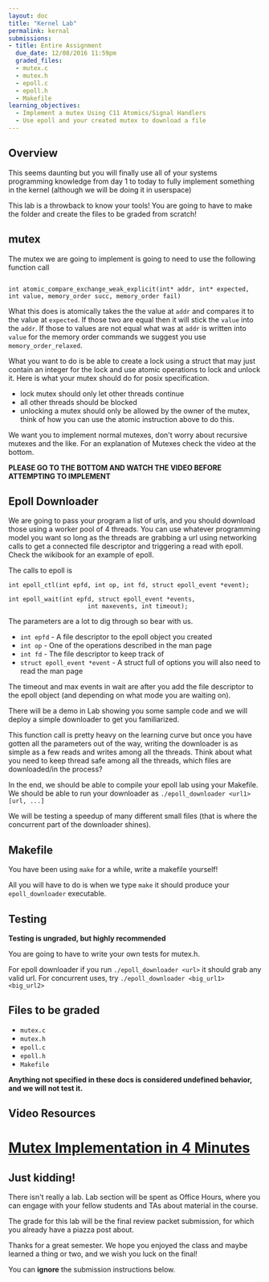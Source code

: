 ```yaml
---
layout: doc
title: "Kernel Lab"
permalink: kernal
submissions:
- title: Entire Assignment
  due_date: 12/08/2016 11:59pm
  graded_files:
  - mutex.c
  - mutex.h
  - epoll.c
  - epoll.h
  - Makefile
learning_objectives:
  - Implement a mutex Using C11 Atomics/Signal Handlers
  - Use epoll and your created mutex to download a file
---
```


## Overview

This seems daunting but you will finally use all of your systems programming knowledge from day 1 to today to fully implement something in the kernel (although we will be doing it in userspace)

This lab is a throwback to know your tools! You are going to have to make the folder and create the files to be graded from scratch!

## mutex

The mutex we are going to implement is going to need to use the following function call

```

int atomic_compare_exchange_weak_explicit(int* addr, int* expected, int value, memory_order succ, memory_order fail)

```

What this does is atomically takes the the value at `addr` and compares it to the value at `expected`. If those two are equal then it will stick the `value` into the `addr`. If those to values are not equal what was at `addr` is written into `value` for the memory order commands we suggest you use `memory_order_relaxed`.

What you want to do is be able to create a lock using a struct that may just contain an integer for the lock and use atomic operations to lock and unlock it. Here is what your mutex should do for posix specification.

- lock mutex should only let other threads continue
- all other threads should be blocked
- unlocking a mutex should only be allowed by the owner of the mutex, think of how you can use the atomic instruction above to do this.

We want you to implement normal mutexes, don't worry about recursive mutexes and the like. For an explanation of Mutexes check the video at the bottom.

**PLEASE GO TO THE BOTTOM AND WATCH THE VIDEO BEFORE ATTEMPTING TO IMPLEMENT**

## Epoll Downloader

We are going to pass your program a list of urls, and you should download those using a worker pool of 4 threads. You can use whatever programming model you want so long as the threads are grabbing a url using networking calls to get a connected file descriptor and triggering a read with epoll. Check the wikibook for an example of epoll.

The calls to epoll is

```
int epoll_ctl(int epfd, int op, int fd, struct epoll_event *event);

int epoll_wait(int epfd, struct epoll_event *events,
                      int maxevents, int timeout);

```

The parameters are a lot to dig through so bear with us.

* `int epfd` - A file descriptor to the epoll object you created
* `int op` - One of the operations described in the man page
* `int fd` - The file descriptor to keep track of
* `struct epoll_event *event` - A struct full of options you will also need to read the man page

The timeout and max events in wait are after you add the file descriptor to the epoll object (and depending on what mode you are waiting on).

There will be a demo in Lab showing you some sample code and we will deploy a simple downloader to get you familiarized.

This function call is pretty heavy on the learning curve but once you have gotten all the parameters out of the way, writing the downloader is as simple as a few reads and writes among all the threads. Think about what you need to keep thread safe among all the threads, which files are downloaded/in the process?

In the end, we should be able to compile your epoll lab using your Makefile. We should be able to run your downloader as `./epoll_downloader <url1> [url, ...]`

We will be testing a speedup of many different small files (that is where the concurrent part of the downloader shines).

## Makefile

You have been using `make` for a while, write a makefile yourself!

All you will have to do is when we type `make` it should produce your `epoll_downloader` executable.

## Testing

**Testing is ungraded, but highly recommended**

You are going to have to write your own tests for mutex.h.

For epoll downloader if you run `./epoll_downloader <url>` it should grab any valid url. For concurrent uses, try `./epoll_downloader <big_url1> <big_url2>`

## Files to be graded

*   `mutex.c`
*	`mutex.h`
*	`epoll.c`
*	`epoll.h`
*	`Makefile`

**Anything not specified in these docs is considered undefined behavior, and we will not test it.**


## Video Resources

# [Mutex Implementation in 4 Minutes](https://www.youtube.com/watch?v=dQw4w9WgXcQ)

## Just kidding!

There isn't really a lab.  Lab section will be spent as Office Hours, where you can engage with your fellow students and TAs about material in the course.

The grade for this lab will be the final review packet submission, for which you already have a piazza post about.

Thanks for a great semester. We hope you enjoyed the class and maybe learned a thing or two, and we wish you luck on the final!

You can **ignore** the submission instructions below.
